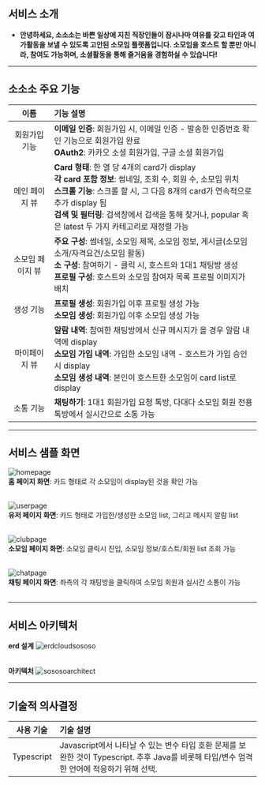 ## 서비스 소개


- **안녕하세요, 소소소는 바쁜 일상에 지친 직장인들이 잠시나마 여유를 갖고 타인과 여가활동을 보낼 수 있도록 고안된 소모임 플랫폼입니다. 소모임을 호스트 할 뿐만 아니라, 참여도 가능하며, 소셜활동을 통해 즐거움을 경험하실 수 있습니다!**

***

## **소소소 주요 기능**

|이름|기능 설명|
|:---:|:---|
|회원가입 기능| **이메일 인증**: 회원가입 시, 이메일 인증 - 발송한 인증번호 확인 기능으로 회원가입 완료  <br> **OAuth2**: 카카오 소셜 회원가입, 구글 소셜 회원가입 |
|메인 페이지 뷰| **Card 형태**: 한 열 당 4개의 card가 display <br> **각 card 포함 정보**: 썸네일, 조회 수, 회원 수, 소모임 위치 <br> **스크롤 기능**: 스크롤 할 시, 그 다음 8개의 card가 연속적으로 추가 display 됨 <br> **검색 및 필터링**: 검색창에서 검색을 통해 찾거나, popular 혹은 latest 두 가지 카테고리로 재정렬 가능|
|소모임 페이지 뷰| **주요 구성**: 썸네일, 소모임 제목, 소모임 정보, 게시글(소모임 소개/자격요건/소모임 활동) <br> **소 구성**: 참여하기 - 클릭 시, 호스트와 1대1 채팅방 생성 <br> **프로필 구성**: 호스트와 소모임 참여자 목록 프로필 이미지가 배치 |
|생성 기능| **프로필 생성**: 회원가입 이후 프로필 생성 가능 <br> **소모임 생성**: 회원가입 이후 소모임 생성 가능|
|마이페이지 뷰| **알람 내역**: 참여한 채팅방에서 신규 메시지가 올 경우 알람 내역에 display <br> **소모임 가입 내역**: 가입한 소모임 내역 - 호스트가 가입 승인 시 display <br> **소모임 생성 내역**: 본인이 호스트한 소모임이 card list로 display|
|소통 기능| **채팅하기**: 1대1 회원가입 요청 톡방, 다대다 소모임 회원 전용 톡방에서 실시간으로 소통 가능|

***

## **서비스 샘플 화면**
![homepage](https://github.com/user-attachments/assets/2961aa51-0f0f-444a-82b0-40ec291db1e1) <br>
**홈 페이지 화면**: 카드 형태로 각 소모임이 display된 것을 확인 가능 <br><br>

![userpage](https://github.com/user-attachments/assets/64e1051f-6bcd-4d9e-8774-618e79492549) <br>
**유저 페이지 화면**: 카드 형태로 가입한/생성한 소모임 list, 그리고 메시지 알람 list <br><br>

![clubpage](https://github.com/user-attachments/assets/2c663b7f-1cc8-4a28-a3d4-752f9112f79f) <br>
**소모임 페이지 화면**: 소모임 클릭시 진입, 소모임 정보/호스트/회원 list 조회 가능 <br><br>

![chatpage](https://github.com/user-attachments/assets/a1325ca3-6169-4c70-82a8-e94744945039) <br>
**채팅 페이지 화면**: 좌측의 각 채팅방을 클릭하여 소모임 회원과 실시간 소통이 가능 <br><br>
***

## **서비스 아키텍처**
**erd 설계**
![erdcloudsososo](https://github.com/user-attachments/assets/e573bc36-e7d8-402e-bc7c-839a5ef254aa) <br><br>

**아키텍처**
![sososoarchitect](https://github.com/user-attachments/assets/bf16ad8b-b0f8-40a3-ba45-0acb2d24c20b)
***

## **기술적 의사결정**

|사용 기술|기술 설명|
|:---:|:---|
|Typescript| Javascript에서 나타날 수 있는 변수 타입 호환 문제를 보완한 것이 Typescript. 추후 Java를 비롯해 타입/변수 엄격한 언어에 적응하기 위해 선택.|
